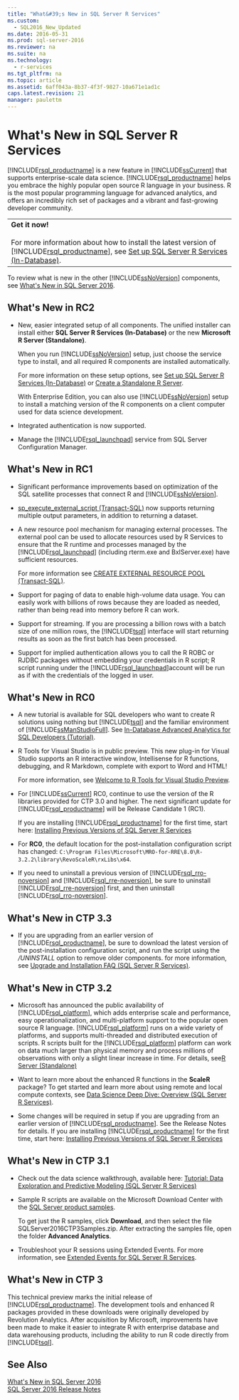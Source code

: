```yaml
---
title: "What&#39;s New in SQL Server R Services"
ms.custom: 
  - SQL2016_New_Updated
ms.date: 2016-05-31
ms.prod: sql-server-2016
ms.reviewer: na
ms.suite: na
ms.technology: 
  - r-services
ms.tgt_pltfrm: na
ms.topic: article
ms.assetid: 6aff043a-8b37-4f3f-9827-10a671e1ad1c
caps.latest.revision: 21
manager: paulettm
---
```

# What&#39;s New in SQL Server R Services
[!INCLUDE[rsql_productname](../../Topics/TopicNameContainA/includes/rsql_productname_md.md)] is a new feature in [!INCLUDE[ssCurrent](../../Topics/TopicNameContainA/includes/ssCurrent_md.md)] that supports enterprise-scale data science. [!INCLUDE[rsql_productname](../../Topics/TopicNameContainA/includes/rsql_productname_md.md)] helps you embrace the highly popular open source R language in your business. R is the most popular programming language for advanced analytics, and offers an incredibly rich set of packages and a vibrant and fast-growing developer community.  
  
||  
|-|  
|**Get it now!**<br /><br /> For more information about how to install the latest version of [!INCLUDE[rsql_productname](../../Topics/TopicNameContainA/includes/rsql_productname_md.md)], see [Set up SQL Server R Services (In-Database)](../../Topics/TopicNameNotContainA/Set-up-SQL-Server-R-Services--In-Database-.md).|  
  
 To review what is new in the other [!INCLUDE[ssNoVersion](../../Topics/TopicNameContainA/includes/ssNoVersion_md.md)] components, see [What's New in SQL Server 2016](../../Topics/TopicNameNotContainA/What-s-New-in-SQL-Server-2016.md).  
  
## What's New in RC2  
  
-   New, easier integrated setup of   all components. The unified installer can install either **SQL Server R Services (In-Database)** or the new **Microsoft R Server (Standalone)**.  
  
     When you run [!INCLUDE[ssNoVersion](../../Topics/TopicNameContainA/includes/ssNoVersion_md.md)] setup, just choose the service type to install, and all required R components are installed automatically.  
  
     For more information on these setup options, see [Set up SQL Server R Services (In-Database)](../../Topics/TopicNameNotContainA/Set-up-SQL-Server-R-Services--In-Database-.md) or [Create a Standalone R Server](../../Topics/TopicNameContainA/Create-a-Standalone-R-Server.md).  
  
     With Enterprise Edition, you can also  use [!INCLUDE[ssNoVersion](../../Topics/TopicNameContainA/includes/ssNoVersion_md.md)] setup to install a matching version of the R components on a client computer used for data science development.  
  
-   Integrated authentication is now supported.  
  
-   Manage the [!INCLUDE[rsql_launchpad](../../Topics/TopicNameNotContainA/includes/rsql_launchpad_md.md)] service from SQL Server Configuration Manager.  
  
## What's New in RC1  
  
-   Significant performance improvements based on optimization of the SQL satellite processes that connect R and [!INCLUDE[ssNoVersion](../../Topics/TopicNameContainA/includes/ssNoVersion_md.md)].  
  
-   [sp_execute_external_script (Transact-SQL)](assetId:///de4e1fcd-0e1a-4af3-97ee-d1becc7f04df) now supports returning multiple output parameters, in addition to returning a dataset.  
  
-   A new resource pool mechanism for managing external processes.  The external pool can be used to allocate resources used by R Services to ensure that the R runtime and processes managed by the [!INCLUDE[rsql_launchpad](../../Topics/TopicNameNotContainA/includes/rsql_launchpad_md.md)] (including rterm.exe and BxlServer.exe) have sufficient resources.  
  
     For more information see [CREATE EXTERNAL RESOURCE POOL (Transact-SQL)](assetId:///8cc798ad-c395-461c-b7ff-8c561c098808).  
  
-   Support for paging of data to enable high-volume data usage. You can easily work with billions of rows because they are loaded as needed, rather than being read into memory before R can work.  
  
-   Support for streaming. If you are processing  a billion rows with a batch size of one million rows, the [!INCLUDE[tsql](../../Topics/TopicNameContainA/includes/tsql_md.md)] interface will start returning results as soon as the first batch has been processed.  
  
-   Support for implied authentication allows you to call the R ROBC or RJDBC packages without embedding your credentials in R script; R script running under the [!INCLUDE[rsql_launchpad](../../Topics/TopicNameNotContainA/includes/rsql_launchpad_md.md)]account will be run as if with the credentials of the logged in user.  
  
## What's New in RC0  
  
-   A new tutorial is available for SQL developers who want to create R solutions using nothing but [!INCLUDE[tsql](../../Topics/TopicNameContainA/includes/tsql_md.md)] and the familiar environment of [!INCLUDE[ssManStudioFull](../../Topics/TopicNameContainA/includes/ssManStudioFull_md.md)]. See [In-Database Advanced Analytics for SQL Developers (Tutorial)](assetId:///c18cb249-2146-41b7-8821-3a20c5d7a690).  
  
-   R Tools for Visual Studio is in public preview. This new plug-in for Visual Studio supports an R interactive window, Intellisense for R functions, debugging, and R Markdown, complete with export to Word and HTML!  
  
     For more information, see [Welcome to R Tools for Visual Studio Preview](http://microsoft.github.io/RTVS-docs).  
  
-   For [!INCLUDE[ssCurrent](../../Topics/TopicNameContainA/includes/ssCurrent_md.md)] RC0, continue to use the version of the R libraries provided for CTP 3.0 and higher.  The next significant update for [!INCLUDE[rsql_productname](../../Topics/TopicNameContainA/includes/rsql_productname_md.md)] will be Release Candidate 1 (RC1).  
  
     If you are installing [!INCLUDE[rsql_productname](../../Topics/TopicNameContainA/includes/rsql_productname_md.md)] for the first time, start here: [Installing Previous Versions of SQL Server R Services](../../Topics/TopicNameNotContainA/Installing-Previous-Versions-of-SQL-Server-R-Services.md)  
  
-   For **RC0**, the default location for the post-installation configuration script has changed: `C:\Program Files\Microsoft\MRO-for-RRE\8.0\R-3.2.2\library\RevoScaleR\rxLibs\x64`.  
  
-   If you need to uninstall a previous version of [!INCLUDE[rsql_rro-noversion](../../Topics/TopicNameNotContainA/includes/rsql_rro-noversion_md.md)] and [!INCLUDE[rsql_rre-noversion](../../Topics/TopicNameNotContainA/includes/rsql_rre-noversion_md.md)], be sure to uninstall [!INCLUDE[rsql_rre-noversion](../../Topics/TopicNameNotContainA/includes/rsql_rre-noversion_md.md)] first, and then uninstall [!INCLUDE[rsql_rro-noversion](../../Topics/TopicNameNotContainA/includes/rsql_rro-noversion_md.md)].  
  
## What's New in CTP 3.3  
  
-   If you are upgrading from an earlier version of [!INCLUDE[rsql_productname](../../Topics/TopicNameContainA/includes/rsql_productname_md.md)], be sure to download the latest version of the post-installation configuration script, and run the script using the */UNINSTALL* option to remove older components.  for more information, see [Upgrade and Installation FAQ (SQL Server R Services)](../../Topics/TopicNameNotContainA/Upgrade-and-Installation-FAQ--SQL-Server-R-Services-.md).  
  
## What's New in CTP 3.2  
  
-   Microsoft has announced the public availability of [!INCLUDE[rsql_platform](../../Topics/TopicNameNotContainA/includes/rsql_platform_md.md)], which adds enterprise scale and performance, easy operationalization, and multi-platform support to the popular open source R language. [!INCLUDE[rsql_platform](../../Topics/TopicNameNotContainA/includes/rsql_platform_md.md)] runs on a wide variety of platforms, and supports multi-threaded and distributed execution of scripts. R scripts built for the [!INCLUDE[rsql_platform](../../Topics/TopicNameNotContainA/includes/rsql_platform_md.md)] platform can work on data much larger than physical memory and process millions of observations with only a slight linear increase in time.  For details, see[R Server (Standalone)](../../Topics/TopicNameNotContainA/R-Server--Standalone-.md)  
  
-   Want to learn more about the enhanced R functions in the **ScaleR** package? To get started and learn more about using remote and local compute contexts, see [Data Science Deep Dive: Overview (SQL Server R Services)](assetId:///4817b973-7ee4-4843-88ff-637665e44bd2).  
  
-   Some changes will be required in setup if you are upgrading from an earlier version of [!INCLUDE[rsql_productname](../../Topics/TopicNameContainA/includes/rsql_productname_md.md)]. See the Release Notes for details. If you are installing [!INCLUDE[rsql_productname](../../Topics/TopicNameContainA/includes/rsql_productname_md.md)] for the first time, start here: [Installing Previous Versions of SQL Server R Services](../../Topics/TopicNameNotContainA/Installing-Previous-Versions-of-SQL-Server-R-Services.md)  
  
## What's New in CTP 3.1  
  
-   Check out the data science walkthrough, available here:  [Tutorial: Data Exploration and Predictive Modeling (SQL Server R Services)](assetId:///65589d17-bd34-4baa-8ba1-998f60d0344f)  
  
-   Sample R scripts are available on the Microsoft Download Center with the [SQL Server product samples](https://www.microsoft.com/download/details.aspx?id=49502).  
  
     To get just the R samples, click **Download**, and then select the file SQLServer2016CTP3Samples.zip. After extracting the samples file, open the folder **Advanced Analytics**.  
  
-   Troubleshoot your R sessions using Extended Events. For more information, see [Extended Events for SQL Server R Services](../../Topics/TopicNameNotContainA/Extended-Events-for-SQL-Server-R-Services.md).  
  
## What's New in CTP 3  
 This technical preview marks the initial release of [!INCLUDE[rsql_productname](../../Topics/TopicNameContainA/includes/rsql_productname_md.md)]. The development tools and enhanced R packages provided in these downloads were originally developed by Revolution Analytics. After acquisition by Microsoft, improvements have been made to make it  easier to integrate R with enterprise database and data warehousing products, including the ability to run R code directly from [!INCLUDE[tsql](../../Topics/TopicNameContainA/includes/tsql_md.md)].  
  
## See Also  
 [What's New in SQL Server 2016](../../Topics/TopicNameNotContainA/What-s-New-in-SQL-Server-2016.md)   
 [SQL Server 2016 Release Notes](../../Topics/TopicNameNotContainA/SQL-Server-2016-Release-Notes.md)